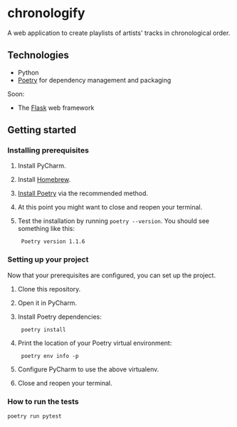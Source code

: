 # chronologify

A web application to create playlists of artists' tracks in chronological order.

## Technologies

- Python
- [Poetry][poetry] for dependency management and packaging

Soon:

- The [Flask][flask] web framework

## Getting started

### Installing prerequisites

1. Install PyCharm.
1. Install [Homebrew][homebrew].
1. [Install Poetry][poetry-install] via the recommended method.
1. At this point you might want to close and reopen your terminal.
1. Test the installation by running `poetry --version`. You should see something like this:

        Poetry version 1.1.6


### Setting up your project

Now that your prerequisites are configured, you can set up the project.

1. Clone this repository.
1. Open it in PyCharm.
1. Install Poetry dependencies:

        poetry install

1. Print the location of your Poetry virtual environment:

        poetry env info -p

1. Configure PyCharm to use the above virtualenv.
1. Close and reopen your terminal.

### How to run the tests

```shell
poetry run pytest
```

[flask]: https://flask.palletsprojects.com/en/2.0.x/#
[homebrew]: https://brew.sh
[poetry]: https://python-poetry.org
[poetry-install]: https://python-poetry.org/docs/#installation
